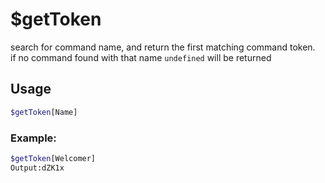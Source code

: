# $getToken

search for command name, and return the first matching command token.\
 if no command found with that name `undefined` will be returned

## Usage

```bash
$getToken[Name]
```

### Example:
```bash
$getToken[Welcomer]
Output:dZK1x
```